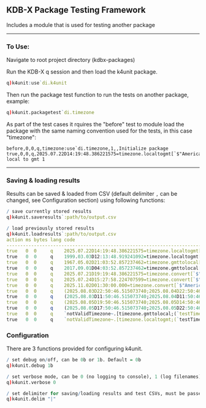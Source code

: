 ## KDB-X Package Testing Framework 

Includes a module that is used for testing another package

---

### To Use: 
Navigate to root project directory (kdbx-packages)

Run the KDB-X q session and then load the k4unit package. 
```q
q)k4unit:use`di.k4unit
```

Then run the package test function to run the tests on another package, example:
```q
q)k4unit.packagetest`di.timezone
```

As part of the test cases it rquires the "before" test to module load the package with the same naming convention used for the tests, in this case "timezone":
``` 
before,0,0,q,timezone:use`di.timezone,1,,Initialize package
true,0,0,q,2025.07.22D14:19:48.386221575=timezone.localtogmt[`$"America/New_York";2025.07.22D10:19:48.386221575],1,,Test local to gmt 1
```

---

### Saving & loading results

Results can be saved & loaded from CSV (default delimiter `,` can be changed, see
Configuration section) using following functions:

```q
/ save currently stored results
q)k4unit.saveresults`:path/to/output.csv
```

```q
/ load previously stored results
q)k4unit.loadresults`:path/to/output.csv
action ms bytes lang code                                                                                                                                                          ..
-----------------------------------------------------------------------------------------------------------------------------------------------------------------------------------..
true   0  0     q    2025.07.22D14:19:48.386221575=timezone.localtogmt[`$"America/New_York";2025.07.22D10:19:48.386221575]                                                         ..
true   0  0     q    1999.03.03D12:13:48.919241092=timezone.localtogmt[`$"Europe/London";1999.03.03D12:13:48.919241092]                                                            ..
true   0  0     q    1967.05.02D21:03:52.857237462=timezone.gmttolocal[`$"America/Toronto";1967.05.03D01:03:52.857237462]                                                          ..
true   0  0     q    2017.09.01D04:03:52.857237462=timezone.gmttolocal[`$"America/Los_Angeles";2017.09.01D11:03:52.857237462]                                                      ..
true   0  0     q    2025.07.21D19:19:48.386221575=timezone.convert[`$"Asia/Singapore";`$"America/Vancouver";2025.07.22D10:19:48.386221575]                                        ..
true   0  0     q    2025.07.24D15:27:58.224707599=timezone.convert[`$"America/New_York";`$"America/Toronto";2025.07.24D15:27:58.224707599]                                        ..
true   0  0     q    2025.11.02D01:30:00.000=timezone.convert[`$"America/New_York";`$"America/New_York";2025.11.02D01:30:00.000]                                                   ..
true   0  0     q    (2025.08.03D22:50:46.515073740;2025.08.04D22:50:46.515073740;2025.08.05D22:50:46.515073740)~timezone.localtogmt[`$"America/Toronto";(2025.08.03D18:50:46.51507..
true   0  0     q    (2025.08.03D11:50:46.515073740;2025.08.04D11:50:46.515073740;2025.08.05D11:50:46.515073740)~timezone.gmttolocal[`$"America/Vancouver";(2025.08.03D18:50:46.515..
true   0  0     q    (2025.08.05D19:50:46.515073740;2025.08.05D14:50:46.515073740)~timezone.gmttolocal[`$("Europe/London";"America/New_York");2# 2025.08.05D18:50:46.515073740]    ..
true   0  0     q    (2025.08.05D17:50:46.515073740;2025.08.05D22:50:46.515073740)~timezone.localtogmt[`$("Europe/London";"America/New_York");2# 2025.08.05D18:50:46.515073740]    ..
true   0  0     q    `notValidTimezone~.[timezone.gmttolocal;(`testTimezone;.z.p);{`$x}]                                                                                           ..
true   0  0     q    `notValidTimezone~.[timezone.localtogmt;(`testTimezone;.z.p);{`$x}]           
```

### Configuration

There are 3 functions provided for configuring k4unit.

```q
/ set debug on/off, can be 0b or 1b. Default = 0b
q)k4unit.debug 1b
```

```q
/ set verbose mode, can be 0 (no logging to console), 1 (log filenames) or 2 (log tests). Default = 1
q)k4unit.verbose 0
```

```q
/ set delimiter for saving/loading results and test CSVs, must be passed as a char. Default = ,
q)k4unit.delim "|"
```
